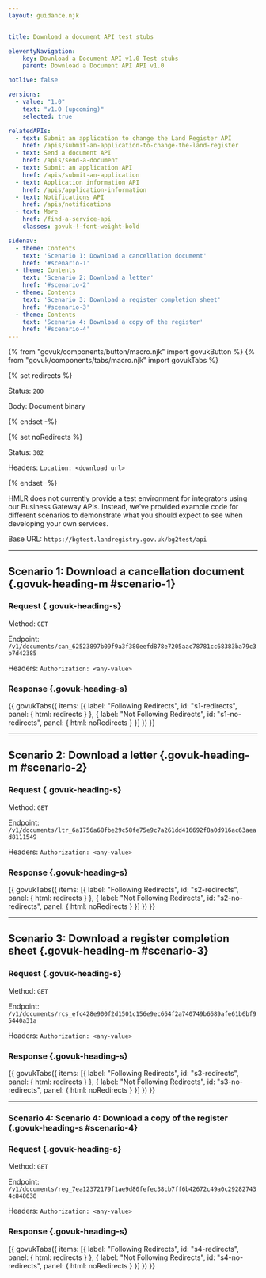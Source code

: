 ```yaml
---
layout: guidance.njk


title: Download a document API test stubs

eleventyNavigation:
    key: Download a Document API v1.0 Test stubs
    parent: Download a Document API API v1.0

notlive: false

versions:
  - value: "1.0"
    text: "v1.0 (upcoming)"
    selected: true

relatedAPIs:
  - text: Submit an application to change the Land Register API
    href: /apis/submit-an-application-to-change-the-land-register 
  - text: Send a document API
    href: /apis/send-a-document
  - text: Submit an application API
    href: /apis/submit-an-application
  - text: Application information API
    href: /apis/application-information
  - text: Notifications API
    href: /apis/notifications
  - text: More
    href: /find-a-service-api
    classes: govuk-!-font-weight-bold

sidenav:
  - theme: Contents
    text: 'Scenario 1: Download a cancellation document'
    href: '#scenario-1'
  - theme: Contents
    text: 'Scenario 2: Download a letter'
    href: '#scenario-2'
  - theme: Contents
    text: 'Scenario 3: Download a register completion sheet'
    href: '#scenario-3'
  - theme: Contents
    text: 'Scenario 4: Download a copy of the register'
    href: '#scenario-4'
---
```

{% from "govuk/components/button/macro.njk" import govukButton %}
{% from "govuk/components/tabs/macro.njk" import govukTabs %}

{% set redirects %}
<!-- this is here for the parser -->

Status: `200` 

Body: Document binary

{% endset -%}

{% set noRedirects %}
<!-- this is here for the parser -->

Status: `302`

Headers: `Location: <download url>`

{% endset -%}


HMLR does not currently provide a test environment for integrators using our Business Gateway APIs. Instead, we’ve provided example code for different scenarios to demonstrate what you should expect to see when developing your own services.

Base URL: `https://bgtest.landregistry.gov.uk/bg2test/api`

---

<section>

## Scenario 1: Download a cancellation document {.govuk-heading-m #scenario-1}
### Request {.govuk-heading-s}

Method: `GET`

Endpoint: `/v1/documents/can_62523897b09f9a3f380eefd878e7205aac78781cc68383ba79c3b7d42385`

Headers: `Authorization: <any-value>`

### Response {.govuk-heading-s}

{{ govukTabs({
  items: [{
    label: "Following Redirects",
    id: "s1-redirects",
    panel: { html: redirects }
  }, {
    label: "Not Following Redirects",
    id: "s1-no-redirects",
    panel: { html: noRedirects }
  }]
}) }}

</section>

---

<section>

## Scenario 2: Download a letter {.govuk-heading-m #scenario-2}
### Request {.govuk-heading-s}

Method: `GET`

Endpoint: `/v1/documents/ltr_6a1756a68fbe29c58fe75e9c7a261dd416692f8a0d916ac63aead8111549`

Headers: `Authorization: <any-value>`

### Response {.govuk-heading-s}

{{ govukTabs({
  items: [{
    label: "Following Redirects",
    id: "s2-redirects",
    panel: { html: redirects }
  }, {
    label: "Not Following Redirects",
    id: "s2-no-redirects",
    panel: { html: noRedirects }
  }]
}) }}

</section>

---

<section id="scenario-3">

## Scenario 3: Download a register completion sheet {.govuk-heading-m #scenario-3}
### Request {.govuk-heading-s}

Method: `GET`

Endpoint: `/v1/documents/rcs_efc428e900f2d1501c156e9ec664f2a740749b6689afe61b6bf95440a31a`

Headers: `Authorization: <any-value>`

### Response {.govuk-heading-s}

{{ govukTabs({
  items: [{
    label: "Following Redirects",
    id: "s3-redirects",
    panel: { html: redirects }
  }, {
    label: "Not Following Redirects",
    id: "s3-no-redirects",
    panel: { html: noRedirects }
  }]
}) }}

</section>

---

<section id="scenario-4">

### Scenario 4: Scenario 4: Download a copy of the register {.govuk-heading-s #scenario-4}
### Request {.govuk-heading-s}

Method: `GET`

Endpoint: `/v1/documents/reg_7ea12372179f1ae9d80fefec38cb7ff6b42672c49a0c292827434c848038`

Headers: `Authorization: <any-value>`

### Response {.govuk-heading-s}

{{ govukTabs({
  items: [{
    label: "Following Redirects",
    id: "s4-redirects",
    panel: { html: redirects }
  }, {
    label: "Not Following Redirects",
    id: "s4-no-redirects",
    panel: { html: noRedirects }
  }]
}) }}

</section>
